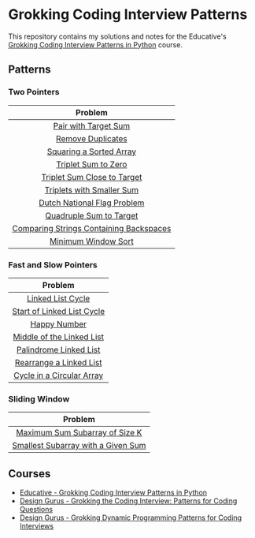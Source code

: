 # Grokking Coding Interview Patterns

This repository contains my solutions and notes for the Educative's [Grokking Coding Interview Patterns in Python](https://www.educative.io/courses/grokking-coding-interview-patterns-python) course.

## Patterns

### Two Pointers

| Problem                                                                                                    |
| :--------------------------------------------------------------------------------------------------------: |
| [Pair with Target Sum](./01-two-pointers/01-pair-with-target-sum.md)                                       |
| [Remove Duplicates](./01-two-pointers/02-remove-duplicates.md)                                             |
| [Squaring a Sorted Array](./01-two-pointers/03-squaring-a-sorted-array.md)                                 |
| [Triplet Sum to Zero](./01-two-pointers/04-triplet-sum-to-zero.md)                                         |
| [Triplet Sum Close to Target](./01-two-pointers/05-triplet-sum-close-to-target.md)                         |
| [Triplets with Smaller Sum](./01-two-pointers/06-triplets-with-smaller-sum.md)                             |
| [Dutch National Flag Problem](./01-two-pointers/07-dutch-national-flag-problem.md)                         |
| [Quadruple Sum to Target](./01-two-pointers/08-quadruple-sum-to-target.md)                                 |
| [Comparing Strings Containing Backspaces](./01-two-pointers/09-comparing-strings-containing-backspaces.md) |
| [Minimum Window Sort](./01-two-pointers/10-minimum-window-sort.md)                                         |

### Fast and Slow Pointers

| Problem                                                                                    |
| :---------------------------------------------------------------------------------------:  |
| [Linked List Cycle](./02-fast-and-slow-pointers/01-linked-list-cycle.md)                   |
| [Start of Linked List Cycle](./02-fast-and-slow-pointers/02-start-of-linked-list-cycle.md) |
| [Happy Number](./02-fast-and-slow-pointers/3-happy-number.md)                              |
| [Middle of the Linked List](./02-fast-and-slow-pointers/04-middle-of-the-linked-list.md)   |
| [Palindrome Linked List](./02-fast-and-slow-pointers/05-palindrome-linked-list.md)         |
| [Rearrange a Linked List](./02-fast-and-slow-pointers/06-rearrange-a-linked-list.md)       |
| [Cycle in a Circular Array](./02-fast-and-slow-pointers/07-cycle-in-a-circular-array.md)   |

### Sliding Window

| Problem                                                                                            |
| :------------------------------------------------------------------------------------------------: |
| [Maximum Sum Subarray of Size K](./03-sliding-window/01-maximum-sum-subarray-of-size-k.md)         |
| [Smallest Subarray with a Given Sum](./03-sliding-window/02-smallest-subarray-with-a-given-sum.md) |

## Courses

- [Educative - Grokking Coding Interview Patterns in Python](https://www.educative.io/courses/grokking-coding-interview-patterns-python)
- [Design Gurus - Grokking the Coding Interview: Patterns for Coding Questions](https://www.designgurus.io/course/grokking-the-coding-interview)
- [Design Gurus - Grokking Dynamic Programming Patterns for Coding Interviews](https://www.designgurus.io/course/grokking-dynamic-programming)
